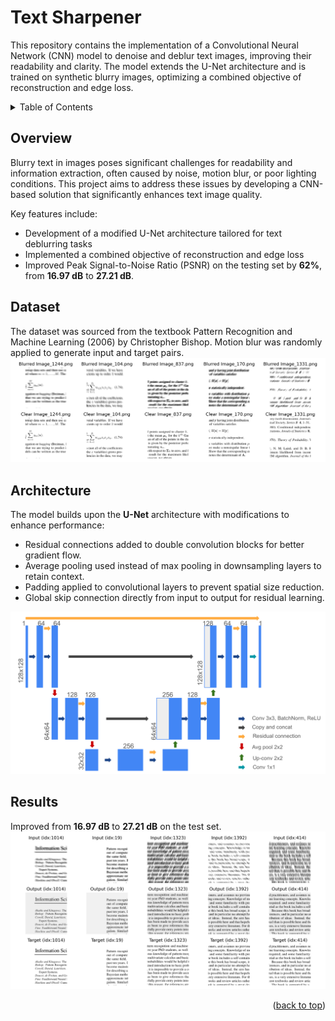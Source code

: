 <a name="readme-top"></a>

# Text Sharpener

This repository contains the implementation of a Convolutional Neural Network (CNN) model to denoise and deblur text images, improving their readability and clarity. The model extends the U-Net architecture and is trained on synthetic blurry images, optimizing a combined objective of reconstruction and edge loss. 

<!-- TABLE OF CONTENTS -->
<details>
  <summary>Table of Contents</summary>
  <ol>
    <li>
      <a href="#overview">Overview</a>
    <li>
      <a href="#dataset">Dataset</a>
    <li>
      <a href="#architecture">Architecture</a>
    <li>
      <a href="#results">Results</a>
  <ol>
</details>

<a name="overview"></a>
## Overview

Blurry text in images poses significant challenges for readability and information extraction, often caused by noise, motion blur, or poor lighting conditions. This project aims to address these issues by developing a CNN-based solution that significantly enhances text image quality.

Key features include: 
- Development of a modified U-Net architecture tailored for text deblurring tasks
- Implemented a combined objective of reconstruction and edge loss
- Improved Peak Signal-to-Noise Ratio (PSNR) on the testing set by **62%**, from **16.97 dB** to **27.21 dB**.

<a name="dataset"></a>
## Dataset
The dataset was sourced from the textbook Pattern Recognition and Machine Learning (2006) by Christopher Bishop. Motion blur was randomly applied to generate input and target pairs. 
![Dataset](./src/visualizations/sample_data.png)

<a name="architecture"></a>
## Architecture 
The model builds upon the **U-Net** architecture with modifications to enhance performance:
- Residual connections added to double convolution blocks for better gradient flow.
- Average pooling used instead of max pooling in downsampling layers to retain context.
- Padding applied to convolutional layers to prevent spatial size reduction.
- Global skip connection directly from input to output for residual learning.

![Architecture](./src/visualizations/unetv2_architecture.png)

<a name="results"></a>
## Results
Improved from **16.97 dB** to **27.21 dB** on the test set.
![Results](./src/visualizations/unetv2_result_visualization.png)



<p align="right">(<a href="#readme-top">back to top</a>)</p>
